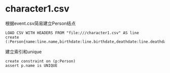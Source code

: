 # character1.csv

根据event.csv简易建立Person结点

```cypher
LOAD CSV WITH HEADERS FROM "file:///character1.csv" AS line
create (:Person{name:line.name,birthdate:line.birthdate,deathdate:line.deathdate,pname:line.pname,othername:line.othername,wordming:line.wordming,birthplace:line.birthplace,achievement:line.achievement})
```

建立索引和unique

```cypher
create constraint on (p:Person)
assert p.name is UNIQUE
```

